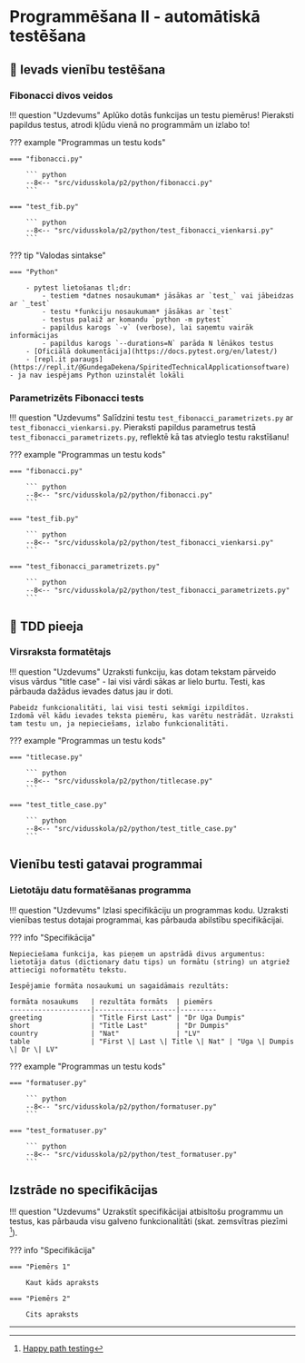 # Programmēšana II - automātiskā testēšana

## :small_orange_diamond: Ievads vienību testēšana

### Fibonacci divos veidos

!!! question "Uzdevums"
    Aplūko dotās funkcijas un testu piemērus! Pieraksti papildus testus, atrodi kļūdu vienā no programmām un izlabo to!

??? example "Programmas un testu kods"

    === "fibonacci.py"

        ``` python
        --8<-- "src/vidusskola/p2/python/fibonacci.py"
        ```

    === "test_fib.py"

        ``` python
        --8<-- "src/vidusskola/p2/python/test_fibonacci_vienkarsi.py"
        ``` 

??? tip "Valodas sintakse"

    === "Python"

        - pytest lietošanas tl;dr: 
            - testiem *datnes nosaukumam* jāsākas ar `test_` vai jābeidzas ar `_test`
            - testu *funkciju nosaukumam* jāsākas ar `test`
            - testus palaiž ar komandu `python -m pytest`
            - papildus karogs `-v` (verbose), lai saņemtu vairāk informācijas
            - papildus karogs `--durations=N` parāda N lēnākos testus
        - [Oficiālā dokumentācija](https://docs.pytest.org/en/latest/)
        - [repl.it paraugs](https://repl.it/@GundegaDekena/SpiritedTechnicalApplicationsoftware) - ja nav iespējams Python uzinstalēt lokāli

### Parametrizēts Fibonacci tests

!!! question "Uzdevums"
    Salīdzini testu `test_fibonacci_parametrizets.py` ar `test_fibonacci_vienkarsi.py`.
    Pieraksti papildus parametrus testā `test_fibonacci_parametrizets.py`, reflektē kā tas atvieglo testu rakstīšanu!

??? example "Programmas un testu kods"

    === "fibonacci.py"

        ``` python
        --8<-- "src/vidusskola/p2/python/fibonacci.py"
        ```

    === "test_fib.py"

        ``` python
        --8<-- "src/vidusskola/p2/python/test_fibonacci_vienkarsi.py"
        ``` 

    === "test_fibonacci_parametrizets.py"

        ``` python
        --8<-- "src/vidusskola/p2/python/test_fibonacci_parametrizets.py"
        ``` 

## :small_orange_diamond: TDD pieeja

### Virsraksta formatētajs

!!! question "Uzdevums"
    Uzraksti funkciju, kas dotam tekstam pārveido visus vārdus "title case" - lai visi vārdi sākas ar lielo burtu. Testi, kas pārbauda dažādus ievades datus jau ir doti.

    Pabeidz funkcionalitāti, lai visi testi sekmīgi izpildītos.
    Izdomā vēl kādu ievades teksta piemēru, kas varētu nestrādāt. Uzraksti tam testu un, ja nepieciešams, izlabo funkcionalitāti.

??? example "Programmas un testu kods"

    === "titlecase.py"

        ``` python
        --8<-- "src/vidusskola/p2/python/titlecase.py"
        ```

    === "test_title_case.py"

        ``` python
        --8<-- "src/vidusskola/p2/python/test_title_case.py"
        ``` 

## Vienību testi gatavai programmai

### Lietotāju datu formatēšanas programma

!!! question "Uzdevums"
    Izlasi specifikāciju un programmas kodu. Uzraksti vienības testus dotajai programmai, kas pārbauda abilstību specifikācijai.

??? info "Specifikācija"

    Nepieciešama funkcija, kas pieņem un apstrādā divus argumentus: lietotāja datus (dictionary datu tips) un formātu (string) un atgriež attiecīgi noformatētu tekstu.

    Iespējamie formāta nosaukumi un sagaidāmais rezultāts:

    formāta nosaukums   | rezultāta formāts  | piemērs
    --------------------|--------------------|---------
    greeting            | "Title First Last" | "Dr Uga Dumpis" 
    short               | "Title Last"       | "Dr Dumpis"
    country             | "Nat"              | "LV"
    table               | "First \| Last \| Title \| Nat" | "Uga \| Dumpis \| Dr \| LV"

??? example "Programmas un testu kods"

    === "formatuser.py"

        ``` python
        --8<-- "src/vidusskola/p2/python/formatuser.py"
        ```

    === "test_formatuser.py"

        ``` python
        --8<-- "src/vidusskola/p2/python/test_formatuser.py"
        ``` 

## Izstrāde no specifikācijas

!!! question "Uzdevums"
    Uzrakstīt specifikācijai atbisltošu programmu un testus, kas pārbauda visu galveno funkcionalitāti (skat. zemsvītras piezīmi [^1]).

??? info "Specifikācija"

    === "Piemērs 1"

        Kaut kāds apraksts

    === "Piemērs 2"

        Cits apraksts

----

[^1]: [Happy path testing](https://en.wikipedia.org/wiki/Happy_path)
